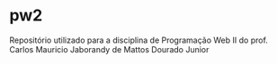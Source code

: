 # pw2

Repositório utilizado para a disciplina de Programação Web II do prof. Carlos Mauricio Jaborandy de Mattos Dourado Junior